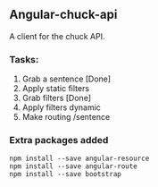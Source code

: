 ## Angular-chuck-api

A client for the chuck API.


### Tasks:

1. Grab a sentence [Done]
2. Apply static filters  
3. Grab filters [Done]
4. Apply filters dynamic
5. Make routing /sentence

### Extra packages added

```
npm install --save angular-resource
npm install --save angular-route
npm install --save bootstrap 
```
